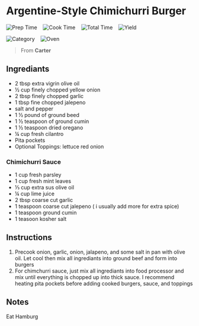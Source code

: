 # Argentine-Style Chimichurri Burger

![Prep Time](https://img.shields.io/badge/Prep_Time-20_min.-blue) &nbsp;&nbsp;
![Cook Time](https://img.shields.io/badge/Cook_Time-45_min.-blue) &nbsp;&nbsp;
![Total Time](https://img.shields.io/badge/Total_Time-65_min.-blue) &nbsp;&nbsp;
![Yield](https://img.shields.io/badge/Yield-8_servings-blue) &nbsp;&nbsp;

![Category](https://img.shields.io/badge/Category-Lunch/Dinner-blue) &nbsp;&nbsp;
![Oven](https://img.shields.io/badge/Cooking_Method-Grill/Stovetop-blue)

> From **Carter**

## Ingrediants

- 2 tbsp extra vigrin olive oil
- &frac12; cup finely chopped yellow onion
- 2 tbsp finely chopped garlic
- 1 tbsp fine chopped jalepeno
- salt and pepper
- 1 &frac12; pound of ground beed
- 1 &frac12; teaspoon of ground cumin
- 1 &frac12; teaspoon dried oregano
- &frac14; cup fresh cilantro
- Pita pockets
- Optional Toppings: lettuce red onion

### Chimichurri Sauce

- 1 cup fresh parsley
- 1 cup fresh mint leaves
- &frac13; cup extra sus olive oil
- &frac14; cup lime juice
- 2 tbsp coarse cut garlic
- 1 teaspoon coarse cut jalepeno ( i usually add more for extra spice)
- 1 teaspoon ground cumin
- 1 teasoon kosher salt



## Instructions
1. Precook onion, garlic, onion, jalapeno, and some salt in pan with olive oil. Let cool then mix all ingrediants into ground beef and form into burgers
2. For chimchurri sauce, just mix all ingrediants into food processor and mix until everything is chopped up into thick sauce. I recommend heating pita pockets before adding cooked burgers, sauce, and toppings

## Notes
Eat Hamburg
